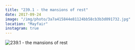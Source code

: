 ```yaml
---
title: "239.1 - the mansions of rest"
date: 2017-09-24
image: "/img/photo/3a7a415844e81124bb58cb3b3d091732.jpg"
location: "Mayfair"
instagram: true
---
```


![239.1 - the mansions of rest](/img/photo/3a7a415844e81124bb58cb3b3d091732.jpg)
